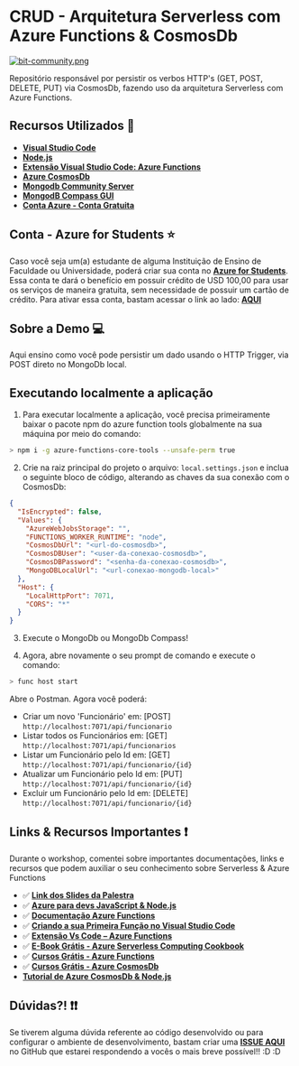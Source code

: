 # CRUD - Arquitetura Serverless com Azure Functions & CosmosDb

[![bit-community.png](https://i.postimg.cc/zGhWZqX7/bit-community.png)](https://postimg.cc/bZzd1cnS)

Repositório responsável por persistir os verbos HTTP's (GET, POST, DELETE, PUT) via CosmosDb, fazendo uso da arquitetura Serverless com Azure Functions.

## Recursos Utilizados 🚀

- **[Visual Studio Code](https://code.visualstudio.com/?WT.mc_id=cosmosdbserverless-github-gllemos)**
- **[Node.js](https://nodejs.org/en/)**
- **[Extensão Visual Studio Code: Azure Functions](https://marketplace.visualstudio.com/items?itemName=ms-azuretools.vscode-azurefunctions&WT.mc_id=cosmosdbserverless-github-gllemos)**
- **[Azure CosmosDb](https://azure.microsoft.com/services/cosmos-db/?WT.mc_id=cosmosdbserverless-github-gllemos)**
-  **[Mongodb Community Server](https://www.mongodb.com/download-center/community)**
- **[MongodB Compass GUI](https://www.mongodb.com/download-center/compass)**
- **[Conta Azure - Conta Gratuita](https://azure.microsoft.com/free/?WT.mc_id=cosmosdbserverless-github-gllemos)**

## Conta - Azure for Students ⭐️

Caso você seja um(a) estudante de alguma Instituição de Ensino de Faculdade ou Universidade, poderá criar sua conta no **[Azure for Students](https://azure.microsoft.com/pt-br/free/students/?WT.mc_id=cosmosdbserverless-github-gllemos)**. Essa conta te dará o benefício em possuir crédito de USD 100,00 para usar os serviços de maneira gratuita, sem necessidade de possuir um cartão de crédito. Para ativar essa conta, bastam acessar o link ao lado: **[AQUI](https://azure.microsoft.com/pt-br/free/students/?WT.mc_id=cosmosdbserverless-github-gllemos)**

## Sobre a Demo 💻

Aqui ensino como você pode persistir um dado usando o HTTP Trigger, via POST direto no MongoDb local.

## Executando localmente a aplicação

1. Para executar localmente a aplicação, você precisa primeiramente baixar o pacote npm do azure function tools globalmente na sua máquina por meio do comando:

```bash
> npm i -g azure-functions-core-tools --unsafe-perm true
```
2. Crie na raiz principal do projeto o arquivo: `local.settings.json` e inclua o seguinte bloco de código, alterando as chaves da sua conexão com o CosmosDb:

```json
{
  "IsEncrypted": false,
  "Values": {
    "AzureWebJobsStorage": "",
    "FUNCTIONS_WORKER_RUNTIME": "node",
    "CosmosDbUrl": "<url-do-cosmosdb>",
    "CosmosDBUser": "<user-da-conexao-cosmosdb>",
    "CosmosDBPassword": "<senha-da-conexao-cosmosdb>",
    "MongoDBLocalUrl": "<url-conexao-mongodb-local>"
  },
  "Host": {
    "LocalHttpPort": 7071,
    "CORS": "*"
  }
}

```

3. Execute o MongoDb ou MongoDb Compass!

4. Agora, abre novamente o seu prompt de comando e execute o comando:

```bash
> func host start
```

Abre o Postman. Agora você poderá:

* Criar um novo 'Funcionário' em: [POST] `http://localhost:7071/api/funcionario` 
* Listar todos os Funcionários em: [GET] `http://localhost:7071/api/funcionarios` 
* Listar um Funcionário pelo Id em: [GET] `http://localhost:7071/api/funcionario/{id}` 
* Atualizar um Funcionário pelo Id em: [PUT] `http://localhost:7071/api/funcionario/{id}` 
* Excluir um Funcionário pelo Id em: [DELETE] `http://localhost:7071/api/funcionario/{id}` 

## Links & Recursos Importantes ❗️

Durante o workshop, comentei sobre importantes documentações, links e recursos que podem auxiliar o seu conhecimento sobre Serverless & Azure Functions

- ✅ **[Link dos Slides da Palestra](https://aka.ms/AA5vqcu)**
- ✅ **[Azure para devs JavaScript & Node.js](https://docs.microsoft.com/pt-br/javascript/azure/?WT.mc_id=cosmosdbserverless-github-gllemos&view=azure-node-latest)**
- ✅ **[Documentação Azure Functions](https://docs.microsoft.com/pt-br/azure/azure-functions/?WT.mc_id=cosmosdbserverless-github-gllemos)**
- ✅ **[Criando a sua Primeira Função no Visual Studio Code](https://docs.microsoft.com/pt-br/azure/azure-functions/functions-create-first-function-vs-code?WT.mc_id=cosmosdbserverless-github-gllemos)**
- ✅ **[Extensão Vs Code – Azure Functions](https://marketplace.visualstudio.com/items?itemName=ms-azuretools.vscode-azurefunctions&WT.mc_id=cosmosdbserverless-github-gllemos)**
- ✅ **[E-Book Grátis - Azure Serverless Computing Cookbook](https://azure.microsoft.com/pt-br/resources/azure-serverless-computing-cookbook/?WT.mc_id=cosmosdbserverless-github-gllemos)**
- ✅ **[Cursos Grátis - Azure Functions](https://docs.microsoft.com/pt-br/learn/paths/create-serverless-applications/?WT.mc_id=cosmosdbserverless-github-gllemos)**
- ✅ **[Cursos Grátis - Azure CosmosDb](https://docs.microsoft.com/learn/browse/?term=cosmos&WT.mc_id=cosmosdbserverless-github-gllemos)**
- **[Tutorial de Azure CosmosDb & Node.js](https://docs.microsoft.com/azure/cosmos-db/sql-api-nodejs-get-started?WT.mc_id=cosmosdbserverless-github-gllemos)**

## Dúvidas?! ❗️❗️

Se tiverem alguma dúvida referente ao código desenvolvido ou para configurar o ambiente de desenvolvimento, bastam criar uma **[ISSUE AQUI](https://github.com/glaucia86/crud-serverless-cosmosdb/issues)** no GitHub que estarei respondendo a vocês o mais breve possível!! :D :D